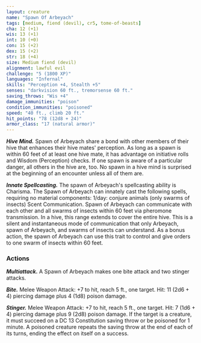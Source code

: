 ```yaml
---
layout: creature
name: "Spawn Of Arbeyach"
tags: [medium, fiend (devil), cr5, tome-of-beasts]
cha: 12 (+1)
wis: 13 (+1)
int: 10 (+0)
con: 15 (+2)
dex: 15 (+2)
str: 18 (+4)
size: Medium fiend (devil)
alignment: lawful evil
challenge: "5 (1800 XP)"
languages: "Infernal"
skills: "Perception +4, Stealth +5"
senses: "darkvision 60 ft., tremorsense 60 ft."
saving_throws: "Wis +4"
damage_immunities: "poison"
condition_immunities: "poisoned"
speed: "40 ft., climb 20 ft."
hit_points: "78 (12d8 + 24)"
armor_class: "17 (natural armor)"
---
```


***Hive Mind.*** Spawn of Arbeyach share a bond with other members of their hive that enhances their hive mates' perception. As long as a spawn is within 60 feet of at least one hive mate, it has advantage on initiative rolls and Wisdom (Perception) checks. If one spawn is aware of a particular danger, all others in the hive are, too. No spawn in a hive mind is surprised at the beginning of an encounter unless all of them are.

***Innate Spellcasting.*** The spawn of Arbeyach's spellcasting ability is Charisma. The Spawn of Arbeyach can innately cast the following spells, requiring no material components: 1/day: conjure animals (only swarms of insects) Scent Communication. Spawn of Arbeyach can communicate with each other and all swarms of insects within 60 feet via pheromone transmission. In a hive, this range extends to cover the entire hive. This is a silent and instantaneous mode of communication that only Arbeyach, spawn of Arbeyach, and swarms of insects can understand. As a bonus action, the spawn of Arbeyach can use this trait to control and give orders to one swarm of insects within 60 feet.

### Actions

***Multiattack.*** A Spawn of Arbeyach makes one bite attack and two stinger attacks.

***Bite.*** Melee Weapon Attack: +7 to hit, reach 5 ft., one target. Hit: 11 (2d6 + 4) piercing damage plus 4 (1d8) poison damage.

***Stinger.*** Melee Weapon Attack: +7 to hit, reach 5 ft., one target. Hit: 7 (1d6 + 4) piercing damage plus 9 (2d8) poison damage. If the target is a creature, it must succeed on a DC 13 Constitution saving throw or be poisoned for 1 minute. A poisoned creature repeats the saving throw at the end of each of its turns, ending the effect on itself on a success.

